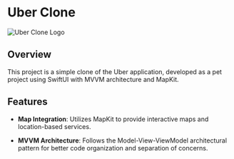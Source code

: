 # Uber Clone

![Uber Clone Logo](https://github.com/sher304/Uber-SwiftUI/raw/main/assets/87121837/fa985f44-3cc5-4f60-9869-291d98b06ae9.png)


## Overview

This project is a simple clone of the Uber application, developed as a pet project using SwiftUI with MVVM architecture and MapKit.

## Features

- **Map Integration**: Utilizes MapKit to provide interactive maps and location-based services.

- **MVVM Architecture**: Follows the Model-View-ViewModel architectural pattern for better code organization and separation of concerns.

##
